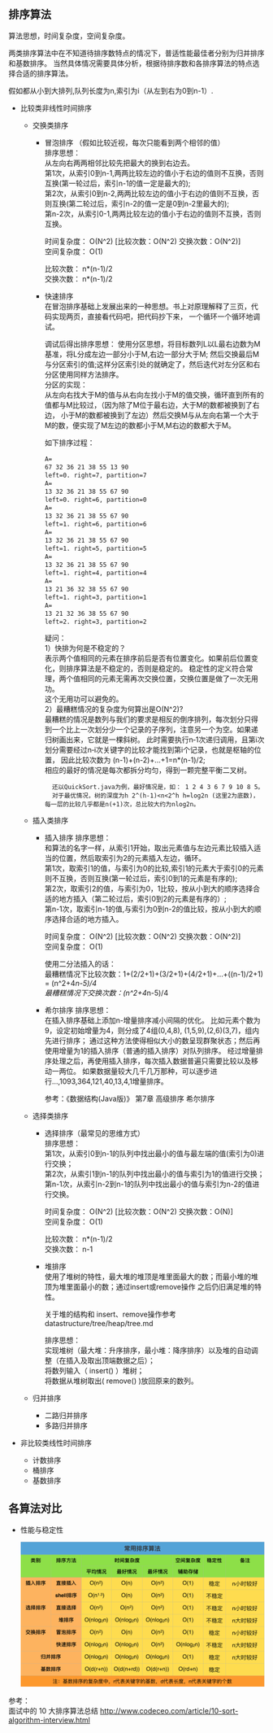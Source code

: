 ## 排序算法

算法思想，时间复杂度，空间复杂度。

两类排序算法中在不知道待排序数特点的情况下，普适性能最佳者分别为归并排序和基数排序。
当然具体情况需要具体分析，根据待排序数和各排序算法的特点选择合适的排序算法。

假如都从小到大排列,队列长度为n,索引为i（从左到右为0到n-1）.

+ 比较类非线性时间排序  
    - 交换类排序  
        
        * 冒泡排序 （假如比较近视，每次只能看到两个相邻的值）  
            排序思想：  
            从左向右两两相邻比较先把最大的换到右边去。    
            第1次，从索引0到n-1,两两比较左边的值小于右边的值则不互换，否则互换(第一轮过后，索引n-1的值一定是最大的);  
            第2次，从索引0到n-2,两两比较左边的值小于右边的值则不互换，否则互换(第二轮过后，索引n-2的值一定是0到n-2里最大的);  
            第n-2次，从索引0-1,两两比较左边的值小于右边的值则不互换，否则互换。  
            
            时间复杂度： O(N^2) [比较次数：O(N^2) 交换次数：O(N^2)]  
            空间复杂度： O(1)
            
            比较次数： n*(n-1)/2  
            交换次数： n*(n-1)/2
            
        * 快速排序  
            在冒泡排序基础上发展出来的一种思想。书上对原理解释了三页，代码实现两页，直接看代码吧，把代码抄下来，
            一个循环一个循环地调试。  
            
            调试后得出排序思想：
            使用分区思想，将目标数列L以L最右边数为M基准，将L分成左边一部分小于M,右边一部分大于M;
            然后交换最后M与分区索引的值;这样分区索引处的就确定了，然后迭代对左分区和右分区使用同样方法排序。  
            分区的实现：  
            从左向右找大于M的值与从右向左找小于M的值交换，循环直到所有的值都与M比较过，（因为除了M位于最右边，大于M的数都被换到了右边，
            小于M的数都被换到了左边）然后交换M与从左向右第一个大于M的数，便实现了M左边的数都小于M,M右边的数都大于M。
            
            如下排序过程：
            ```
            A=
            67 32 36 21 38 55 13 90 
            left=0. right=7, partition=7
            A=
            13 32 36 21 38 55 67 90 
            left=0. right=6, partition=0
            A=
            13 32 36 21 38 55 67 90 
            left=1. right=6, partition=6
            A=
            13 32 36 21 38 55 67 90 
            left=1. right=5, partition=5
            A=
            13 32 36 21 38 55 67 90 
            left=1. right=4, partition=4
            A=
            13 21 36 32 38 55 67 90 
            left=1. right=3, partition=1
            A=
            13 21 32 36 38 55 67 90 
            left=2. right=3, partition=2
            ```
            
            疑问：  
            1）快排为何是不稳定的？  
                表示两个值相同的元素在排序前后是否有位置变化。如果前后位置变化，则排序算法是不稳定的，否则是稳定的。
                稳定性的定义符合常理，两个值相同的元素无需再次交换位置，交换位置是做了一次无用功。  
                这个无用功可以避免的。   
            2）最糟糕情况的复杂度为何算出是O(N^2)?  
                最糟糕的情况是数列与我们的要求是相反的倒序排列，每次划分只得到一个比上一次划分少一个记录的子序列，注意另一个为空。如果递归树画出来，它就是一棵斜树。
                此时需要执行n‐1次递归调用，且第i次划分需要经过n‐i次关键字的比较才能找到第i个记录，也就是枢轴的位置，
                因此比较次数为 (n-1)+(n-2)+...+1=n*(n-1)/2;  
                相应的最好的情况是每次都拆分均匀，得到一颗完整平衡二叉树。
                
                还以QuickSort.java为例，最好情况是，如： 1 2 4 3 6 7 9 10 8 5。
                对于最优情况，树的深度为h 2^(h-1)<n<2^h h=log2n (这里2为底数)，每一层的比较几乎都是n(+1)次，总比较大约为nlog2n。
                
    - 插入类排序
    
        * 插入排序
            排序思想：  
            和算法的名字一样，从索引1开始，取出元素值与左边元素比较插入适当的位置，然后取索引为2的元素插入左边，循环。    
            第1次，取索引1的值，与索引为0的比较,索引1的元素大于索引0的元素则不互换，否则互换(第一轮过后，索引0到1的元素是有序的);  
            第2次，取索引2的值，与索引为0，1比较，按从小到大的顺序选择合适的地方插入（第二轮过后，索引0到2的元素是有序的）;  
            第n-1次，取索引n-1的值,与索引为0到n-2的值比较，按从小到大的顺序选择合适的地方插入。  
            
            时间复杂度： O(N^2) [比较次数：O(N^2) 交换次数：O(N^2)]  
            空间复杂度： O(1)
        
            使用二分法插入的话：  
            最糟糕情况下比较次数：1+(2/2+1)+(3/2+1)+(4/2+1)+...+((n-1)/2+1) = (n^2+4*n-5)/4   
            最糟糕情况下交换次数：(n^2+4*n-5)/4 
        
        * 希尔排序
            排序思想：  
            在插入排序基础上添加n-增量排序减小间隔的优化。
            比如元素个数为9，设定初始增量为4，则分成了4组(0,4,8), (1,5,9),(2,6)(3,7)，组内先进行排序；
            通过这种方法使得相似大小的数呈现群聚状态；然后再使用增量为1的插入排序（普通的插入排序）对队列排序。
            经过增量排序处理之后，再使用插入排序，每次插入数据普遍只需要比较以及移动一两位。
            如果数据量较大几千几万那种，可以逐步进行...,1093,364,121,40,13,4,1增量排序。
            
            参考：《数据结构(Java版)》 第7章 高级排序 希尔排序  
            
    - 选择类排序
    
        * 选择排序（最常见的思维方式）  
            排序思想：  
            第1次，从索引0到n-1的队列中找出最小的值与最左端的值(索引为0)进行交换；  
            第2次，从索引1到n-1的队列中找出最小的值与索引为1的值进行交换；  
            第n-1次，从索引n-2到n-1的队列中找出最小的值与索引为n-2的值进行交换。  
            
            时间复杂度： O(N^2) [比较次数：O(N^2) 交换次数：O(N)]  
            空间复杂度： O(1)
            
            比较次数： n*(n-1)/2  
            交换次数： n-1
            
        * 堆排序  
            使用了堆树的特性，最大堆的堆顶是堆里面最大的数；而最小堆的堆顶为堆里面最小的数；通过insert或remove操作
            之后仍旧满足堆的特性。  
            
            关于堆的结构和 insert、remove操作参考 datastructure/tree/heap/tree.md 
            
            排序思想：  
            实现堆树（最大堆：升序排序，最小堆：降序排序）以及堆的自动调整（在插入及取出顶端数据之后）；  
            将数列输入（ insert() ）堆树；   
            将数据从堆树取出( remove() )放回原来的数列。  
            
    - 归并排序
        * 二路归并排序
        * 多路归并排序
    
+ 非比较类线性时间排序
    - 计数排序
    - 桶排序
    - 基数排序

## 各算法对比
    
+ 性能与稳定性  
    
    ![常用排序算法复杂度](../../../../../resources/images/common_sort_perfermance.png)



参考：  
面试中的 10 大排序算法总结 http://www.codeceo.com/article/10-sort-algorithm-interview.html